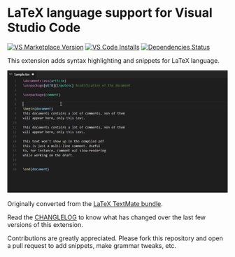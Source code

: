 # LaTeX language support for Visual Studio Code

[![VS Marketplace Version](https://vsmarketplacebadge.apphb.com/version/torn4dom4n.latex-support.svg)](https://marketplace.visualstudio.com/items?itemName=torn4dom4n.latex-support)
[![VS Code Installs](https://vsmarketplacebadge.apphb.com/installs/torn4dom4n.latex-support.svg)](https://marketplace.visualstudio.com/items?itemName=torn4dom4n.latex-support)
[![Dependencies Status](https://david-dm.org/ProAdd-ons/vscode-LaTeX-support/status.svg)](https://david-dm.org/ProAdd-ons/vscode-LaTeX-support)

This extension adds syntax highlighting and snippets for LaTeX language.

![LaTeX Preview](./images/preview.gif)

Originally converted from the [LaTeX TextMate bundle](https://github.com/textmate/latex.tmbundle).

Read the [CHANGLELOG](https://github.com/ProAdd-ons/vscode-LaTeX-support/blob/master/CHANGELOG.md) to know what has changed over the last few versions of this extension.

Contributions are greatly appreciated. Please fork this repository and open a
pull request to add snippets, make grammar tweaks, etc.
